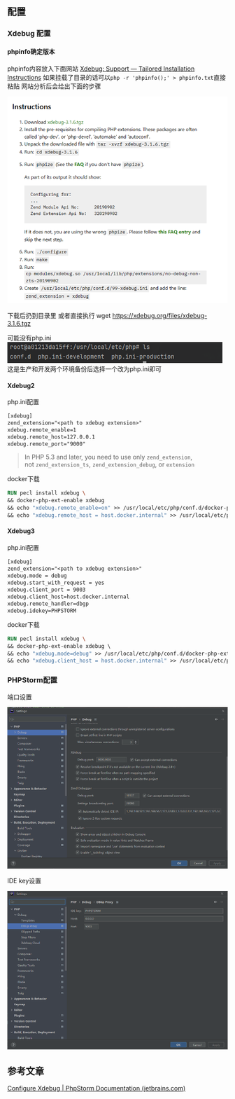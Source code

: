 ## 配置
### Xdebug 配置
#### phpinfo确定版本
phpinfo内容放入下面网站
[Xdebug: Support — Tailored Installation Instructions](https://xdebug.org/wizard)
如果挂载了目录的话可以`php -r 'phpinfo();' > phpinfo.txt`直接粘贴
网站分析后会给出下面的步骤

![](attachments/Pasted%20image%2020230422172358.png)

下载后扔到目录里 或者直接执行 wget https://xdebug.org/files/xdebug-3.1.6.tgz

可能没有php.ini
![](attachments/Pasted%20image%2020230422173212.png)
这是生产和开发两个环境备份后选择一个改为php.ini即可
#### Xdebug2
php.ini配置
```
[xdebug] 
zend_extension="<path to xdebug extension>" 
xdebug.remote_enable=1 
xdebug.remote_host=127.0.0.1 
xdebug.remote_port="9000"
```

>In PHP 5.3 and later, you need to use only `zend_extension`, not `zend_extension_ts`, `zend_extension_debug`, or `extension`

docker下载
```dockerfile
RUN pecl install xdebug \ 
&& docker-php-ext-enable xdebug 
&& echo "xdebug.remote_enable=on" >> /usr/local/etc/php/conf.d/docker-php-ext-xdebug.ini \ 
&& echo "xdebug.remote_host = host.docker.internal" >> /usr/local/etc/php/conf.d/docker-php-ext-xdebug.ini
```
#### Xdebug3
php.ini配置
```
[xdebug]
zend_extension="<path to xdebug extension>"
xdebug.mode = debug 
xdebug.start_with_request = yes 
xdebug.client_port = 9003
xdebug.client_host=host.docker.internal
xdebug.remote_handler=dbgp 
xdebug.idekey=PHPSTORM 
```
docker下载
```dockerfile
RUN pecl install xdebug \  
&& docker-php-ext-enable xdebug \  
&& echo "xdebug.mode=debug" >> /usr/local/etc/php/conf.d/docker-php-ext-xdebug.ini \  
&& echo "xdebug.client_host = host.docker.internal" >> /usr/local/etc/php/conf.d/docker-php-ext-xdebug.ini
```

### PHPStorm配置
端口设置

![](attachments/Pasted%20image%2020230422170458.png)

IDE key设置

![](attachments/Pasted%20image%2020230422170556.png)
## 参考文章
[Configure Xdebug | PhpStorm Documentation (jetbrains.com)](https://www.jetbrains.com/help/phpstorm/configuring-xdebug.html)